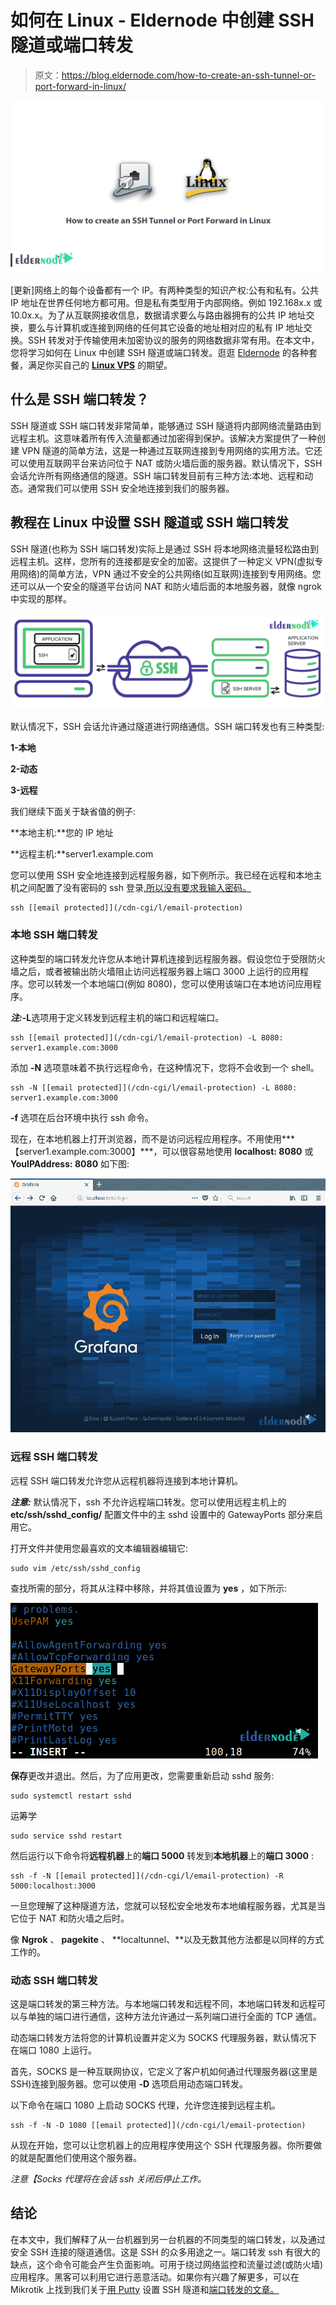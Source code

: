 # 如何在 Linux - Eldernode 中创建 SSH 隧道或端口转发

> 原文：<https://blog.eldernode.com/how-to-create-an-ssh-tunnel-or-port-forward-in-linux/>

![How to create an SSH Tunnel or Port Forward in Linux](img/9bd445b73724483cc38db92c9b965d04.png)

[更新]网络上的每个设备都有一个 IP。有两种类型的知识产权:公有和私有。公共 IP 地址在世界任何地方都可用。但是私有类型用于内部网络。例如 192.168x.x 或 10.0x.x。为了从互联网接收信息，数据请求要么与路由器拥有的公共 IP 地址交换，要么与计算机或连接到网络的任何其它设备的地址相对应的私有 IP 地址交换。SSH 转发对于传输使用未加密协议的服务的网络数据非常有用。在本文中，您将学习如何在 Linux 中创建 SSH 隧道或端口转发。逛逛 [Eldernode](https://eldernode.com/) 的各种套餐，满足你买自己的 **[Linux VPS](https://eldernode.com/linux-vps/)** 的期望。

## **什么是 SSH 端口转发？**

SSH 隧道或 SSH 端口转发非常简单，能够通过 SSH 隧道将内部网络流量路由到远程主机。这意味着所有传入流量都通过加密得到保护。该解决方案提供了一种创建 VPN 隧道的简单方法，这是一种通过互联网连接到专用网络的实用方法。它还可以使用互联网平台来访问位于 NAT 或防火墙后面的服务器。默认情况下，SSH 会话允许所有网络通信的隧道。SSH 端口转发目前有三种方法:本地、远程和动态。通常我们可以使用 SSH 安全地连接到我们的服务器。

## **教程在 Linux 中设置 SSH 隧道或 SSH 端口转发**

SSH 隧道(也称为 SSH 端口转发)实际上是通过 SSH 将本地网络流量轻松路由到远程主机。这样，您所有的连接都是安全的加密。这提供了一种定义 VPN(虚拟专用网络)的简单方法，VPN 通过不安全的公共网络(如互联网)连接到专用网络。您还可以从一个安全的隧道平台访问 NAT 和防火墙后面的本地服务器，就像 ngrok 中实现的那样。

![what is ssh tunneling](img/210c26b6983791274f32e030c9007928.png)

默认情况下，SSH 会话允许通过隧道进行网络通信。SSH 端口转发也有三种类型:

**1-本地**

**2-动态**

**3-远程**

我们继续下面关于缺省值的例子:

**本地主机:**您的 IP 地址

**远程主机:**server1.example.com

您可以使用 SSH 安全地连接到远程服务器，如下例所示。我已经在远程和本地主机之间配置了没有密码的 ssh 登录[,所以没有要求我输入密码。](https://blog.eldernode.com/linux-login-without-entering-password/)

```
ssh [[email protected]](/cdn-cgi/l/email-protection)
```

### **本地 SSH 端口转发**

这种类型的端口转发允许您从本地计算机连接到远程服务器。假设您位于受限防火墙之后，或者被输出防火墙阻止访问远程服务器上端口 3000 上运行的应用程序。您可以转发一个本地端口(例如 8080)，您可以使用该端口在本地访问应用程序。

***注:*****-L**选项用于定义转发到远程主机的端口和远程端口。

```
ssh [[email protected]](/cdn-cgi/l/email-protection) -L 8080: server1.example.com:3000
```

添加 **-N** 选项意味着不执行远程命令，在这种情况下，您将不会收到一个 shell。

```
ssh -N [[email protected]](/cdn-cgi/l/email-protection) -L 8080: server1.example.com:3000
```

**-f** 选项在后台环境中执行 ssh 命令。

现在，在本地机器上打开浏览器，而不是访问远程应用程序。不用使用***【server1.example.com:3000】***，可以很容易地使用 **localhost: 8080** 或 **YouIPAddress: 8080** 如下图:

![local-ssh-port-forwarding](img/f2ecbab75513e39f610fb81717a1e0fb.png)

### **远程 SSH 端口转发**

远程 SSH 端口转发允许您从远程机器将连接到本地计算机。

***注意:*** 默认情况下，ssh 不允许远程端口转发。您可以使用远程主机上的 **etc/ssh/sshd_config/** 配置文件中的主 sshd 设置中的 GatewayPorts 部分来启用它。

打开文件并使用您最喜欢的文本编辑器编辑它:

```
sudo vim /etc/ssh/sshd_config
```

查找所需的部分，将其从注释中移除，并将其值设置为 **yes** ，如下所示:

![remote-ssh-port-forwarding](img/2549c0cd44f06857dbbf98bd28df2cf7.png)

**保存**更改并退出。然后，为了应用更改，您需要重新启动 sshd 服务:

```
sudo systemctl restart sshd
```

运筹学

```
sudo service sshd restart
```

然后运行以下命令将**远程机器**上的**端口 5000** 转发到**本地机器**上的**端口 3000** :

```
ssh -f -N [[email protected]](/cdn-cgi/l/email-protection) -R 5000:localhost:3000
```

一旦您理解了这种隧道方法，您就可以轻松安全地发布本地编程服务器，尤其是当它位于 NAT 和防火墙之后时。

像 **Ngrok** 、 **pagekite** 、 **localtunnel、**以及无数其他方法都是以同样的方式工作的。

### **动态 SSH 端口转发**

这是端口转发的第三种方法。与本地端口转发和远程不同，本地端口转发和远程可以与单独的端口进行通信，这种方法允许通过一系列端口进行全面的 TCP 通信。

动态端口转发方法将您的计算机设置并定义为 SOCKS 代理服务器，默认情况下在端口 1080 上运行。

首先，SOCKS 是一种互联网协议，它定义了客户机如何通过代理服务器(这里是 SSH)连接到服务器。您可以使用 **-D** 选项启用动态端口转发。

以下命令在端口 1080 上启动 SOCKS 代理，允许您连接到远程主机。

```
ssh -f -N -D 1080 [[email protected]](/cdn-cgi/l/email-protection)
```

从现在开始，您可以让您机器上的应用程序使用这个 SSH 代理服务器。你所要做的就是配置他们使用这个服务器。

*注意【Socks 代理将在会话 ssh 关闭后停止工作。*

## 结论

在本文中，我们解释了从一台机器到另一台机器的不同类型的端口转发，以及通过安全 SSH 连接的隧道通信。这是 SSH 的众多用途之一。端口转发 ssh 有很大的缺点，这个命令可能会产生负面影响。可用于绕过网络监控和流量过滤(或防火墙)应用程序。黑客可以利用它进行恶意活动。如果你有兴趣了解更多，可以在 Mikrotik 上找到我们关于[用 Putty](https://blog.eldernode.com/setup-ssh-tunnel-with-putty/) 设置 SSH 隧道和[端口转发的文章。](https://blog.eldernode.com/port-forwarding-on-the-mikrotik/)